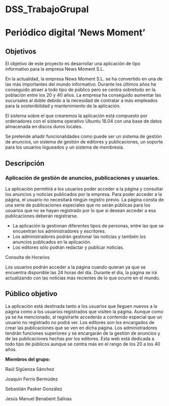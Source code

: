# DSS_TrabajoGrupal

# Periódico digital ‘News Moment’


## Objetivos
El objetivo de este proyecto es desarrollar una aplicación de tipo informativo para la empresa News Moment S.L.

En la actualidad, la empresa News Moment S.L. se ha convertido en una de las más importantes del mundo informativo. Durante los últimos años ha conseguido atraer a todo tipo de público pero se centra sobretodo en la población entre los 20 y 40 años. La empresa ha conseguido aumentar las sucursales al doble debido a la necesidad de contratar a más empleados para la sostenibilidad y mantenimiento de la aplicación.

El sistema sobre el que crearemos la aplicación está compuesto por ordenadores con el sistema operativo Ubuntu 16.04 con una base de datos almacenada en discos duros locales.

Se pretende añadir funcionalidades como puede ser un sistema de gestión de anuncios, un sistema de gestión de editores y publicaciones, un soporte para los usuarios logueados y un sistema de membresía.

## Descripción

### Aplicación de gestión de anuncios, publicaciones y usuarios.

La aplicación  permitirá a los usuarios poder acceder a la página y consultar los anuncios y noticias publicados por la empresa. Para poder acceder a la página, el usuario no necesitará ningún registro previo. La página consta de una serie de publicaciones especiales que no serán públicas para los usuarios que no se hayan registrado por lo que si desean acceder a esa publicaciones deberán registrarse.

- La aplicación la gestionan diferentes tipos de personas, entre las que se encuentran los administradores y escritores.
- Los administradores podrán gestionar las noticias y también los anuncios publicados en la aplicación.
- Los editores sólo podrán redactar y publicar noticias.


Consulta de Horarios

Los usuarios podrán acceder a la página cuando quieran ya que se encuentra disponible las 24 horas del día. Durante el día, la página se irá actualizando con las noticias más recientes de lo que ocurre en el mundo.

## Público objetivo

La aplicación está destinada tanto a los usuarios que lleguen nuevos a la página como a  los usuarios registrados que visiten la página. Aunque como ya se ha mencionado, al registrarte accederás a contenido especial que un usuario no registrado no podrá ver. Los editores son los encargados de crear las publicaciones que se ven en dicha página. Los administradores tendrán funciones superiores y se encargarán de la gestión de anuncios y de las publicaciones hechas por los editores. Esta web está dedicada a todo tipo de públicos aunque se centra más en el rango de los 20 a los 40 años.


**Miembros del grupo:**

Raúl Sigüenza Sánchez

Joaquin Ferris Bermúdez

Sebastián Pasker González

Jesús Manuel Benabent Salinas
